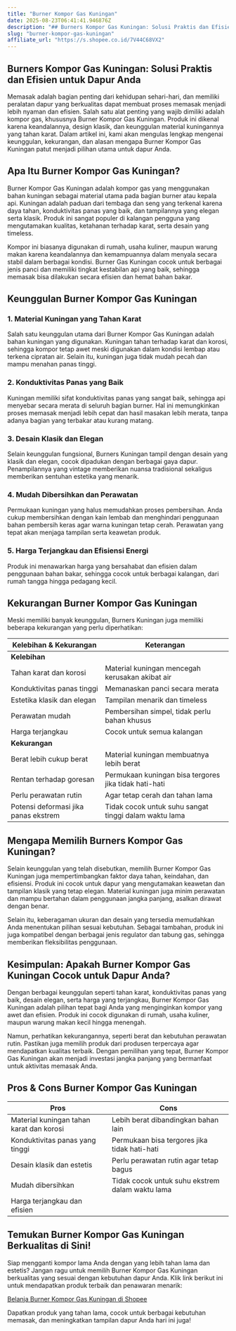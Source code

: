 ```yaml
---
title: "Burner Kompor Gas Kuningan"
date: 2025-08-23T06:41:41.946876Z
description: "## Burners Kompor Gas Kuningan: Solusi Praktis dan Efisien untuk Dapur Anda..."
slug: "burner-kompor-gas-kuningan"
affiliate_url: "https://s.shopee.co.id/7V44C68VX2"
---
```

## Burners Kompor Gas Kuningan: Solusi Praktis dan Efisien untuk Dapur Anda

Memasak adalah bagian penting dari kehidupan sehari-hari, dan memiliki peralatan dapur yang berkualitas dapat membuat proses memasak menjadi lebih nyaman dan efisien. Salah satu alat penting yang wajib dimiliki adalah kompor gas, khususnya Burner Kompor Gas Kuningan. Produk ini dikenal karena keandalannya, design klasik, dan keunggulan material kuningannya yang tahan karat. Dalam artikel ini, kami akan mengulas lengkap mengenai keunggulan, kekurangan, dan alasan mengapa Burner Kompor Gas Kuningan patut menjadi pilihan utama untuk dapur Anda.

## Apa Itu Burner Kompor Gas Kuningan?

Burner Kompor Gas Kuningan adalah kompor gas yang menggunakan bahan kuningan sebagai material utama pada bagian burner atau kepala api. Kuningan adalah paduan dari tembaga dan seng yang terkenal karena daya tahan, konduktivitas panas yang baik, dan tampilannya yang elegan serta klasik. Produk ini sangat populer di kalangan pengguna yang mengutamakan kualitas, ketahanan terhadap karat, serta desain yang timeless.

Kompor ini biasanya digunakan di rumah, usaha kuliner, maupun warung makan karena keandalannya dan kemampuannya dalam menyala secara stabil dalam berbagai kondisi. Burner Gas Kuningan cocok untuk berbagai jenis panci dan memiliki tingkat kestabilan api yang baik, sehingga memasak bisa dilakukan secara efisien dan hemat bahan bakar.

## Keunggulan Burner Kompor Gas Kuningan

### 1. Material Kuningan yang Tahan Karat

Salah satu keunggulan utama dari Burner Kompor Gas Kuningan adalah bahan kuningan yang digunakan. Kuningan tahan terhadap karat dan korosi, sehingga kompor tetap awet meski digunakan dalam kondisi lembap atau terkena cipratan air. Selain itu, kuningan juga tidak mudah pecah dan mampu menahan panas tinggi.

### 2. Konduktivitas Panas yang Baik

Kuningan memiliki sifat konduktivitas panas yang sangat baik, sehingga api menyebar secara merata di seluruh bagian burner. Hal ini memungkinkan proses memasak menjadi lebih cepat dan hasil masakan lebih merata, tanpa adanya bagian yang terbakar atau kurang matang.

### 3. Desain Klasik dan Elegan

Selain keunggulan fungsional, Burners Kuningan tampil dengan desain yang klasik dan elegan, cocok dipadukan dengan berbagai gaya dapur. Penampilannya yang vintage memberikan nuansa tradisional sekaligus memberikan sentuhan estetika yang menarik.

### 4. Mudah Dibersihkan dan Perawatan

Permukaan kuningan yang halus memudahkan proses pembersihan. Anda cukup membersihkan dengan kain lembab dan menghindari penggunaan bahan pembersih keras agar warna kuningan tetap cerah. Perawatan yang tepat akan menjaga tampilan serta keawetan produk.

### 5. Harga Terjangkau dan Efisiensi Energi

Produk ini menawarkan harga yang bersahabat dan efisien dalam penggunaan bahan bakar, sehingga cocok untuk berbagai kalangan, dari rumah tangga hingga pedagang kecil.

## Kekurangan Burner Kompor Gas Kuningan

Meski memiliki banyak keunggulan, Burners Kuningan juga memiliki beberapa kekurangan yang perlu diperhatikan:

| **Kelebihan & Kekurangan** | **Keterangan**                                    |
|----------------------------|--------------------------------------------------|
| **Kelebihan**               |                                                  |
| Tahan karat dan korosi     | Material kuningan mencegah kerusakan akibat air  |
| Konduktivitas panas tinggi | Memanaskan panci secara merata                   |
| Estetika klasik dan elegan | Tampilan menarik dan timeless                   |
| Perawatan mudah           | Pembersihan simpel, tidak perlu bahan khusus    |
| Harga terjangkau          | Cocok untuk semua kalangan                      |
| **Kekurangan**              |                                                  |
| Berat lebih cukup berat  | Material kuningan membuatnya lebih berat         |
| Rentan terhadap goresan  | Permukaan kuningan bisa tergores jika tidak hati-hati |
| Perlu perawatan rutin    | Agar tetap cerah dan tahan lama                |
| Potensi deformasi jika panas ekstrem | Tidak cocok untuk suhu sangat tinggi dalam waktu lama |

## Mengapa Memilih Burners Kompor Gas Kuningan?

Selain keunggulan yang telah disebutkan, memilih Burner Kompor Gas Kuningan juga mempertimbangkan faktor daya tahan, keindahan, dan efisiensi. Produk ini cocok untuk dapur yang mengutamakan keawetan dan tampilan klasik yang tetap elegan. Material kuningan juga minim perawatan dan mampu bertahan dalam penggunaan jangka panjang, asalkan dirawat dengan benar.

Selain itu, keberagaman ukuran dan desain yang tersedia memudahkan Anda menentukan pilihan sesuai kebutuhan. Sebagai tambahan, produk ini juga kompatibel dengan berbagai jenis regulator dan tabung gas, sehingga memberikan fleksibilitas penggunaan.

## Kesimpulan: Apakah Burner Kompor Gas Kuningan Cocok untuk Dapur Anda?

Dengan berbagai keunggulan seperti tahan karat, konduktivitas panas yang baik, desain elegan, serta harga yang terjangkau, Burner Kompor Gas Kuningan adalah pilihan tepat bagi Anda yang menginginkan kompor yang awet dan efisien. Produk ini cocok digunakan di rumah, usaha kuliner, maupun warung makan kecil hingga menengah.

Namun, perhatikan kekurangannya, seperti berat dan kebutuhan perawatan rutin. Pastikan juga memilih produk dari produsen terpercaya agar mendapatkan kualitas terbaik. Dengan pemilihan yang tepat, Burner Kompor Gas Kuningan akan menjadi investasi jangka panjang yang bermanfaat untuk aktivitas memasak Anda.

## Pros & Cons Burner Kompor Gas Kuningan

| **Pros** | **Cons** |
|------------|---------|
| Material kuningan tahan karat dan korosi | Lebih berat dibandingkan bahan lain |
| Konduktivitas panas yang tinggi | Permukaan bisa tergores jika tidak hati-hati |
| Desain klasik dan estetis | Perlu perawatan rutin agar tetap bagus |
| Mudah dibersihkan | Tidak cocok untuk suhu ekstrem dalam waktu lama |
| Harga terjangkau dan efisien | |

## Temukan Burner Kompor Gas Kuningan Berkualitas di Sini!

Siap mengganti kompor lama Anda dengan yang lebih tahan lama dan estetis? Jangan ragu untuk memilih Burner Kompor Gas Kuningan berkualitas yang sesuai dengan kebutuhan dapur Anda. Klik link berikut ini untuk mendapatkan produk terbaik dan penawaran menarik: 

[Belanja Burner Kompor Gas Kuningan di Shopee](https://s.shopee.co.id/7V44C68VX2)

Dapatkan produk yang tahan lama, cocok untuk berbagai kebutuhan memasak, dan meningkatkan tampilan dapur Anda hari ini juga!